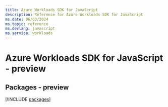 ```yaml
---
title: Azure Workloads SDK for JavaScript
description: Reference for Azure Workloads SDK for JavaScript
ms.date: 06/03/2024
ms.topic: reference
ms.devlang: javascript
ms.service: workloads
---
```

# Azure Workloads SDK for JavaScript - preview
## Packages - preview
[!INCLUDE [packages](workloads-index.md)]